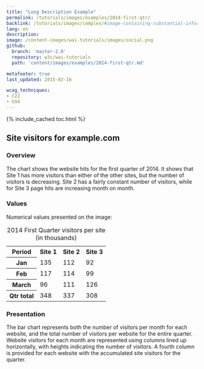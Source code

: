 ```yaml
---
title: "Long Description Example"
permalink: /tutorials/images/examples/2014-first-qtr/
backlink: /tutorials/images/complex/#image-containing-substantial-information
lang: en
description:
image: /content-images/wai-tutorials/images/social.png
github:
  branch: 'master-2.0'
  repository: w3c/wai-tutorials
  path: 'content/images/examples/2014-first-qtr.md'

metafooter: true
last_updated: 2015-02-16

wcag_techniques:
- C22
- G94
---
```


{% include_cached toc.html %}


## Site visitors for example.com

### Overview

The chart shows the website hits for the first quarter of 2014. It shows that Site 1 has more visitors than either of the other sites, but the number of visitors is decreasing. Site 2 has a fairly constant number of visitors, while for Site 3 page hits are increasing month on month.

### Values

Numerical values presented on the image:

<table>
  <caption>
      2014 First Quarter visitors per site (in thousands)
    </caption>
    <tr>
      <th scope="col">Period</th>
      <th scope="col">Site 1</th>
      <th scope="col">Site 2</th>
      <th scope="col">Site 3</th>
    </tr>
    <tr>
      <th scope="row">Jan</th>
      <td>135</td>
      <td>112</td>
      <td>92</td>
    </tr>
    <tr>
      <th scope="row">Feb</th>
      <td>117</td>
      <td>114</td>
      <td>99</td>
    </tr>
    <tr>
      <th scope="row">March</th>
      <td>96</td>
      <td>111</td>
      <td>126</td>
    </tr>
    <tr>
      <th scope="row">Qtr total</th>
      <td>348</td>
      <td>337</td>
      <td>308</td>
    </tr>
</table>

### Presentation

The bar chart represents both the number of visitors per month for each website, and the total number of visitors per website for the entire quarter. Website visitors for each month are represented using columns lined up horizontally, with heights indicating the number of visitors. A fourth column is provided for each website with the accumulated site visitors for the quarter.